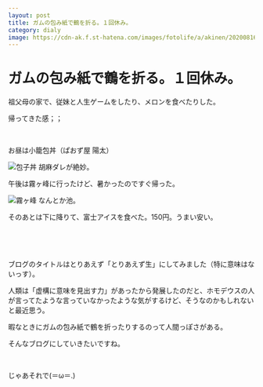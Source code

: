 ```yaml
---
layout: post
title: ガムの包み紙で鶴を折る。１回休み。
category: dialy
image: https://cdn-ak.f.st-hatena.com/images/fotolife/a/akinen/20200816/20200816004546.jpg
---
```


# ガムの包み紙で鶴を折る。１回休み。

祖父母の家で、従妹と人生ゲームをしたり、メロンを食べたりした。

帰ってきた感；；

 

お昼は小籠包丼（ぱおず屋 陽太）

<img src="https://cdn-ak.f.st-hatena.com/images/fotolife/a/akinen/20200816/20200816004546.jpg" alt="包子丼">
胡麻ダレが絶妙。

午後は霧ヶ峰に行ったけど、暑かったのですぐ帰った。

<img src="https://cdn-ak.f.st-hatena.com/images/fotolife/a/akinen/20200816/20200816004709.jpg" alt="霧ヶ峰">
なんとか池。

そのあとは下に降りて、富士アイスを食べた。150円。うまい安い。

 

 

ブログのタイトルはとりあえず「とりあえず生」にしてみました（特に意味はないっす）。

人類は「虚構に意味を見出す力」があったから発展したのだと、ホモデウスの人が言ってたような言っていなかったような気がするけど、そうなのかもしれないと最近思う。

暇なときにガムの包み紙で鶴を折ったりするのって人間っぽさがある。

そんなブログにしていきたいですね。

 

じゃあそれで(＝ω＝.)